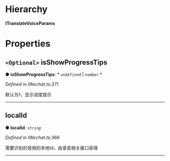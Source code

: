 

# Hierarchy

**ITranslateVoiceParams**

# Properties

<a id="isshowprogresstips"></a>

## `<Optional>` isShowProgressTips

**● isShowProgressTips**: * `undefined` &#124; `number`
*

*Defined in IWechat.ts:371*

默认为1，显示进度提示

___
<a id="localid"></a>

##  localId

**● localId**: *`string`*

*Defined in IWechat.ts:366*

需要识别的音频的本地Id，由录音相关接口获得

___

